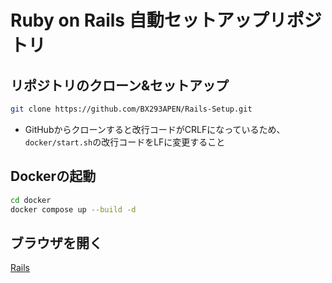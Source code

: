 # Ruby on Rails 自動セットアップリポジトリ

## リポジトリのクローン&セットアップ
```bash
git clone https://github.com/BX293APEN/Rails-Setup.git
```
- GitHubからクローンすると改行コードがCRLFになっているため、`docker/start.sh`の改行コードをLFに変更すること

## Dockerの起動
```bash
cd docker
docker compose up --build -d
```

## ブラウザを開く
[Rails](http://localhost:3000/)

